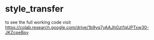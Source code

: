 # style_transfer
 to see the full working code visit
 https://colab.research.google.com/drive/1b9yq7yAAJhGzt1qUPTxw30-JKZcpeBpv

